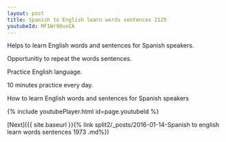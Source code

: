 ```yaml
---
layout: post
title: Spanish to English learn words sentences 2125 
youtubeId: MF1Wr90voCA
---
```

 
 
Helps to learn English words and sentences for Spanish speakers.

Opportunitiy to repeat the words sentences. 

Practice English language. 
 
10 minutes practice every day. 
 
How to learn English words and sentences for Spanish speakers 
 
{% include youtubePlayer.html id=page.youtubeId %}
 
 
[Next]({{ site.baseurl }}{% link  split2/_posts/2016-01-14-Spanish to english learn words sentences 1973 .md%})
 
